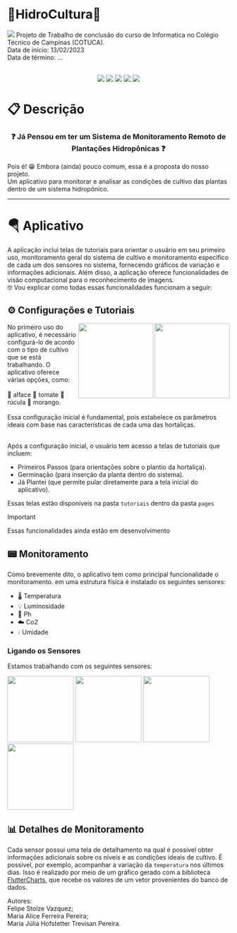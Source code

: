 # 🍓HidroCultura🍓
<img src="https://gcdnb.pbrd.co/images/w1m8YPmyRYCm.png?o=1">
Projeto de Trabalho de conclusão do curso de  Informatica no Colégio Técnico de Campinas (COTUCA).  
<br/>
Data de início: 13/02/2023 <br/>
Data de término: ...
 <br/>
  <br/>
<p align="center">
<img loading="status" src="https://img.shields.io/badge/Status-Desenvolvimento-FFC048"/>
<img loading="lastcommit" src="https://img.shields.io/github/last-commit/m7julia/Hidrocultura?color=%2384BC72"/>
<img loading="languages" src="https://img.shields.io/github/languages/count/m7julia/Hidrocultura?color=%23607848"/>
<img loading="languages" src="https://img.shields.io/github/languages/top/m7julia/Hidrocultura?color=%23CA4210"/>
<img loading="languages" src="https://img.shields.io/github/stars/m7julia/Hidrocultura?color=%23DA653A"/>
</p>

# 📋 Descrição

<h3 align="center"> 
❓ Já Pensou em ter um Sistema de Monitoramento Remoto de Plantações Hidropônicas ❓
</h3>
<p>
  Pois é! 😁 Embora (ainda) pouco comum, essa é a proposta do nosso projeto. <br/>
  Um aplicativo para monitorar e analisar as condições de cultivo das plantas dentro de um sistema hidropônico. <br/>
</p>

---

 # 🪂 Aplicativo
 
<p>A aplicação inclui telas de tutoriais para orientar o usuário em seu primeiro uso, monitoramento geral do sistema de cultivo e monitoramento específico de cada um dos sensores no sistema, fornecendo gráficos de variação e informações adicionais. Além disso, a aplicação oferece funcionalidades de visão computacional para o reconhecimento de imagens. <br/>
 🤓 Vou explicar como todas essas funcionalidades funcionam a seguir:</p>
<h2>
  ⚙ Configurações e Tutoriais 
</h2>
<div>
 <img src="https://i.imgur.com/1cA3UQY.png"  align="right" width="170"> <img src="https://i.imgur.com/KbfR5nw.png" align="right" width="170"> 
 <p>
No primeiro uso do aplicativo, é necessário configurá-lo de acordo com o tipo de cultivo que se está trabalhando. O aplicativo oferece várias opções, como: <br/> <br/>
 🥬 alface 🍅 tomate 🌿 rúcula  🍓 morango. <br/> <br/>
Essa configuração inicial é fundamental, pois estabelece os parâmetros ideais com base nas características de cada uma das hortaliças.<br/>

<br/>

Após a configuração inicial, o usuário tem acesso a telas de tutoriais que incluem:

* Primeiros Passos (para orientações sobre o plantio da hortaliça).
* Germinação (para inserção da planta dentro do sistema).
* Já Plantei (que permite pular diretamente para a tela inicial do aplicativo).
</p>
</div>

Essas telas estão disponíveis na pasta `tutoriais` dentro da pasta `pages`

> [!IMPORTANT]
> Essas funcionalidades ainda estão em desenvolvimento

<h2>
  📟 Monitoramento
</h2>

Como brevemente dito, o aplicativo tem como principal funcionalidade o monitoramento.
em uma estrutura física é instalado os seguintes sensores:

- 🌡️ Temperatura
- 💡 Luminosidade 
- 🧪 Ph 
- ☁️ Co2 
- 💧 Umidade 

<h3>Ligando os Sensores </h3> 

Estamos trabalhando com os seguintes sensores:
<div>
<img src="https://i.imgur.com/k7Ymf2U.png" width="150px">
<img src="https://i.imgur.com/YG9HHCv.png" width="150px">
<img src="https://i.imgur.com/sHEVmJw.png" width="150px">
<img src="https://i.imgur.com/oaRJ01M.png" width="150px">
</div>

<h2>
  📊 Detalhes de Monitoramento
</h2>
<div>
 
Cada sensor possui uma tela de detalhamento na qual é possível obter informações adicionais sobre os níveis e as condições ideais de cultivo. É possível, por exemplo, acompanhar a variação da `temperatura` nos últimos dias. Isso é realizado por meio de um gráfico gerado com a biblioteca  [FlutterCharts](https://pub.dev/packages/syncfusion_flutter_charts#flutter-charts-library), que recebe os valores de um vetor provenientes do banco de dados.


</div>

Autores:  <br/>
Felipe Stolze Vazquez;  <br/>
Maria Alice Ferreira Pereira;  <br/>
Maria Júlia Hofstetter Trevisan Pereira.


